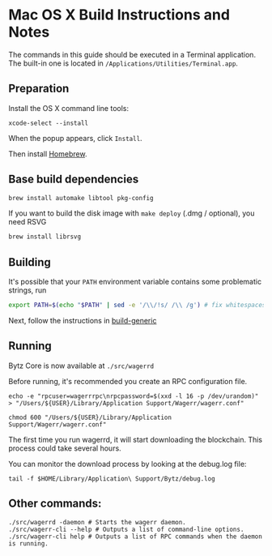 Mac OS X Build Instructions and Notes
====================================
The commands in this guide should be executed in a Terminal application.
The built-in one is located in `/Applications/Utilities/Terminal.app`.

Preparation
-----------
Install the OS X command line tools:

`xcode-select --install`

When the popup appears, click `Install`.

Then install [Homebrew](https://brew.sh).

Base build dependencies
-----------------------

```bash
brew install automake libtool pkg-config
```

If you want to build the disk image with `make deploy` (.dmg / optional), you need RSVG
```bash
brew install librsvg
```

Building
--------

It's possible that your `PATH` environment variable contains some problematic strings, run
```bash
export PATH=$(echo "$PATH" | sed -e '/\\/!s/ /\\ /g') # fix whitespaces
```

Next, follow the instructions in [build-generic](build-generic.md)

Running
-------

Bytz Core is now available at `./src/wagerrd`

Before running, it's recommended you create an RPC configuration file.

    echo -e "rpcuser=wagerrrpc\nrpcpassword=$(xxd -l 16 -p /dev/urandom)" > "/Users/${USER}/Library/Application Support/Wagerr/wagerr.conf"

    chmod 600 "/Users/${USER}/Library/Application Support/Wagerr/wagerr.conf"

The first time you run wagerrd, it will start downloading the blockchain. This process could take several hours.

You can monitor the download process by looking at the debug.log file:

    tail -f $HOME/Library/Application\ Support/Bytz/debug.log

Other commands:
-------

    ./src/wagerrd -daemon # Starts the wagerr daemon.
    ./src/wagerr-cli --help # Outputs a list of command-line options.
    ./src/wagerr-cli help # Outputs a list of RPC commands when the daemon is running.
